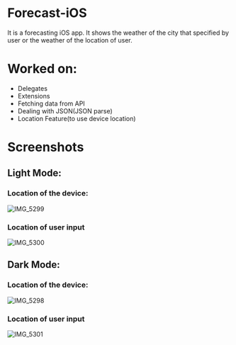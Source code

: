 # Forecast-iOS
It is a forecasting iOS app. It shows the weather of the city that specified by user or the weather of the location of user.

# Worked on:
- Delegates
- Extensions
- Fetching data from API 
- Dealing with JSON(JSON parse)
- Location Feature(to use device location)

# Screenshots

## Light Mode:


### Location of the device:
![IMG_5299](https://user-images.githubusercontent.com/94520965/228664622-d4e4dcf7-0423-4d6e-9cdf-c02e5edfa4b8.PNG)
### Location of user input
![IMG_5300](https://user-images.githubusercontent.com/94520965/228664802-253cb44d-0609-4d35-8af5-a3bdfea2b2b2.PNG)


## Dark Mode:


### Location of the device:
![IMG_5298](https://user-images.githubusercontent.com/94520965/228664895-fdb5825d-c891-4ea8-881c-4d6fed858cf1.PNG)
### Location of user input
![IMG_5301](https://user-images.githubusercontent.com/94520965/228664908-97af7fd8-c657-4e60-adeb-6863a1992b13.PNG)

